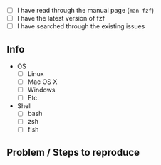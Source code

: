 <!-- ISSUES NOT FOLLOWING THIS TEMPLATE WILL BE CLOSED AND DELETED -->

<!-- Check all that apply [x] -->

- [ ] I have read through the manual page (`man fzf`)
- [ ] I have the latest version of fzf
- [ ] I have searched through the existing issues

## Info

- OS
    - [ ] Linux
    - [ ] Mac OS X
    - [ ] Windows
    - [ ] Etc.
- Shell
    - [ ] bash
    - [ ] zsh
    - [ ] fish

## Problem / Steps to reproduce
